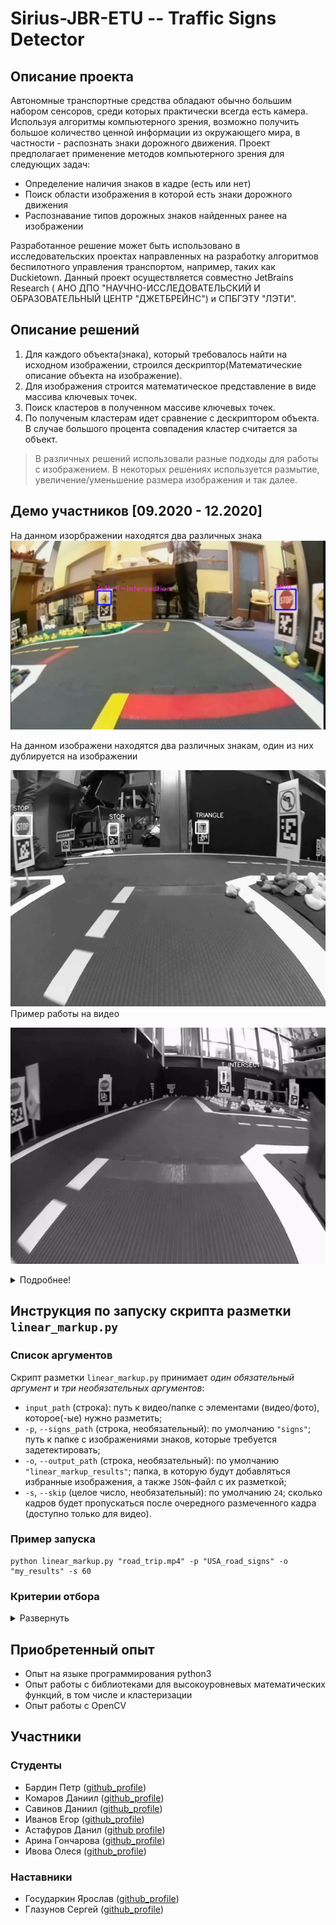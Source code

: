 # Sirius-JBR-ETU -- Traffic Signs Detector

## Описание проекта
Автономные транспортные средства обладают обычно большим набором сенсоров, среди которых практически всегда есть камера. Используя алгоритмы компьютерного зрения, возможно получить большое количество ценной информации из окружающего мира, в частности - распознать знаки дорожного движения. Проект предполагает применение методов компьютерного зрения для следующих задач:
* Определение наличия знаков в кадре (есть или нет) 
* Поиск области изображения в которой есть знаки дорожного движения 
* Распознавание типов дорожных знаков найденных ранее на изображении 
  
Разработанное решение может быть использовано в исследовательских проектах направленных на разработку алгоритмов беспилотного управления транспортом, например, таких как Duckietown. Данный проект осуществляется совместно JetBrains Research ( АНО ДПО "НАУЧНО-ИССЛЕДОВАТЕЛЬСКИЙ И ОБРАЗОВАТЕЛЬНЫЙ ЦЕНТР "ДЖЕТБРЕЙНС") и СПБГЭТУ "ЛЭТИ".

## Описание решений 

1. Для каждого объекта(знака), который требовалось найти на исходном изображении, строился дескриптор(Математические описание объекта на изображение).
2. Для изображения строится математическое представление в виде массива ключевых точек.
3. Поиск кластеров в полученном массиве ключевых точек.
4. По полученым кластерам идет сравнение с дескриптором объекта. В случае большого процента совпадения кластер считается за объект.

> В различных решений использовали разные подходы для работы с изображением. В некоторых решениях используется размытие, увеличение/уменьшение размера изображения и так далее.

## Демо участников [09.2020 - 12.2020]

На данном изорбражении находятся два различных знака
![](https://github.com/OSLL/sirius-cv/blob/master/docs/demo1.jpg?raw=true)

На данном изображени находятся два различных знакам, один из них дублируется на изображении

![](https://github.com/OSLL/sirius-cv/blob/25e83bb99a665aa4c1ce18e29047862eb230b0cf/Daniil_Komarov/demo.png?raw=true)
<br>
Пример работы на видео
<br>

![](./docs/demo_gif2.gif)

<details>
  <summary>Подробнее!</summary>
<br>

![](./docs/demo_gif1.gif)
<br>
![](./docs/demo_gif3.gif)
</details>

## Инструкция по запуску скрипта разметки `linear_markup.py`
### Список аргументов
Скрипт разметки `linear_markup.py` принимает *один обязательный аргумент* и *три необязательных аргументов*:
* `input_path` (строка): путь к видео/папке с элементами (видео/фото), которое(-ые) нужно разметить;
* `-p`, `--signs_path` (строка, необязательный): по умолчанию `"signs"`; путь к папке с изображениями знаков, которые требуется задетектировать;
* `-o`, `--output_path` (строка, необязательный): по умолчанию `"linear_markup_results"`; папка, в которую будут добавляться избранные изображения, а также `JSON`-файл с их разметкой;
* `-s`, `--skip` (целое число, необязательный): по умолчанию `24`; сколько кадров будет пропускаться после очередного размеченного кадра (доступно только для видео).

### Пример запуска
```Shell
python linear_markup.py "road_trip.mp4" -p "USA_road_signs" -o "my_results" -s 60
```
### Критерии отбора
<details>
  <summary>Развернуть</summary>
<br>

#### ***Плохие изображения***:
<br>
##### Знак размечен не полностью (*светофор*), вокруг знака размечено слишком много свободного пространства (*развилка*), тип знак размечен неверно (*развилка*):
![](./docs/bad_markup_results/1.png)
##### Знак размечен не полностью (*светофор*):
![](./docs/bad_markup_results/2.png)
##### Вокруг знака размечено слишком много свободного пространства (*светофор*):
![](./docs/bad_markup_results/3.png)
##### Разметка знака залезла на другой знак (*развилка* на *стоп*):
![](./docs/bad_markup_results/4.png)
<br>

#### ***Хорошие изображения***:
<br>
![](./docs/good_markup_results/1.png)
![](./docs/good_markup_results/2.png)
![](./docs/good_markup_results/3.png)
![](./docs/good_markup_results/4.png)
![](./docs/good_markup_results/5.png)
</details>


## Приобретенный опыт

* Опыт на языке программирования python3
* Опыт работы c библиотеками для высокоуровневых математических функций, в том числе и кластеризации
* Опыт работы с OpenCV

## Участники
### Студенты
* Бардин Петр ([github_profile](https://github.com/BardinPetr))
* Комаров Даниил ([github_profile](https://github.com/qmaster0803))
* Савинов Даниил ([github_profile](https://github.com/SaviDan245))
* Иванов Егор ([github_profile](https://github.com/sibenshtern))
* Астафуров Данил ([github profile](https://github.com/danil31219as))
* Арина Гончарова ([github_profile](https://github.com/arinagoncharova2005))
* Ивова Олеся ([github_profile](https://github.com/lvovaa))

### Наставники
* Государкин Ярослав ([github_profile](https://github.com/DarkFlink))
* Глазунов Сергей ([github_profile](https://github.com/light5551))
